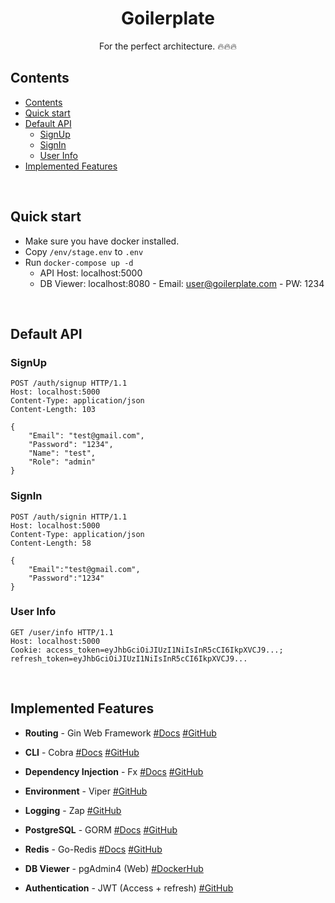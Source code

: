 <h1 align="center">
  <b>Goilerplate</b>
</h1>

<p align="center">
  For the perfect architecture. 🔥🔥🔥
</p>

## Contents
- [Contents](#contents)
- [Quick start](#quick-start)
- [Default API](#default-api)
  -   [SignUp](#signup)
  -   [SignIn](#signin)
  -   [User Info](#user-info)
- [Implemented Features](#implemented-features)

<br>

## Quick start
- Make sure you have docker installed.
- Copy `/env/stage.env` to `.env`
- Run `docker-compose up -d`
  - API Host: localhost:5000
  - DB Viewer: localhost:8080 - Email: user@goilerplate.com - PW: 1234

<br>

## Default API
### SignUp
```HTTP
POST /auth/signup HTTP/1.1
Host: localhost:5000
Content-Type: application/json
Content-Length: 103

{
    "Email": "test@gmail.com",
    "Password": "1234",
    "Name": "test",
    "Role": "admin"
}
```

### SignIn
```HTTP
POST /auth/signin HTTP/1.1
Host: localhost:5000
Content-Type: application/json
Content-Length: 58

{
    "Email":"test@gmail.com",
    "Password":"1234"
}
```

### User Info
```HTTP
GET /user/info HTTP/1.1
Host: localhost:5000
Cookie: access_token=eyJhbGciOiJIUzI1NiIsInR5cCI6IkpXVCJ9...; refresh_token=eyJhbGciOiJIUzI1NiIsInR5cCI6IkpXVCJ9...
```

<br>

## Implemented Features
-   <b>Routing</b> - Gin Web Framework [#Docs](https://gin-gonic.com/docs) [#GitHub](https://github.com/gin-gonic/gin)

-   <b>CLI</b> - Cobra [#Docs](https://cobra.dev) [#GitHub](https://github.com/spf13/cobra)

-   <b>Dependency Injection</b> - Fx [#Docs](https://uber-go.github.io/fx/get-started) [#GitHub](https://github.com/uber-go/fx)

-   <b>Environment</b> - Viper [#GitHub](https://github.com/spf13/viper)

-   <b>Logging</b> - Zap [#GitHub](https://github.com/uber-go/zap)

-   <b>PostgreSQL</b> - GORM [#Docs](https://gorm.io/docs) [#GitHub](https://github.com/go-gorm/gorm)

-   <b>Redis</b> - Go-Redis [#Docs](https://redis.uptrace.dev/guide) [#GitHub](https://github.com/go-redis/redis)

-   <b>DB Viewer</b> - pgAdmin4 (Web) [#DockerHub](https://hub.docker.com/r/dpage/pgadmin4)

-   <b>Authentication</b> - JWT (Access + refresh) [#GitHub](https://github.com/golang-jwt/jwt)